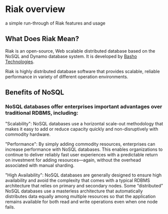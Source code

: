 [logo]: ../img/riak.png
# Riak overview

a simple run-through of Riak features and usage

## What Does Riak Mean?
Riak is an open-source, Web scalable distributed database based on the NoSQL and Dynamo database system. It is developed by [Basho Technologies](https://riak.com/).

Riak is highly distributed database software that provides scalable, reliable performance in variety of different operation environments. 

## Benefits of NoSQL
### NoSQL databases offer enterprises important advantages over traditional RDBMS, including:

"Scalability": NoSQL databases use a horizontal scale-out methodology that makes it easy to add or reduce capacity quickly and non-disruptively with commodity hardware. 

"Performance": By simply adding commodity resources, enterprises can increase performance with NoSQL databases. This enables organizations to continue to deliver reliably fast user experiences with a predictable return on investment for adding resources—again, without the overhead associated with manual sharding.

"High Availability": NoSQL databases are generally designed to ensure high availability and avoid the complexity that comes with a typical RDBMS architecture that relies on primary and secondary nodes. Some “distributed” NoSQL databases use a masterless architecture that automatically distributes data equally among multiple resources so that the application remains available for both read and write operations even when one node fails.
